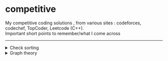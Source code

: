 # competitive
My competitive coding solutions , from various sites : codeforces, codechef, TopCoder, Leetcode (C++). <br>
Important short points to remember/what I come across


----

<details>
<summary>Check sorting</summary>
<br>
   
* is_sorted() : <br>
    *  `true/false = is_sorted(vector.begin(), vector.end())`
</details>

<details>
<summary>Graph theory</summary>
<br>
   
* Handshaking Lemma : <br>
    *  `Sum of Degrees of vertex = 2 * |Number of Edges| `
    * Number of vertexes with odd egrees will always be even.
 </details>
 
